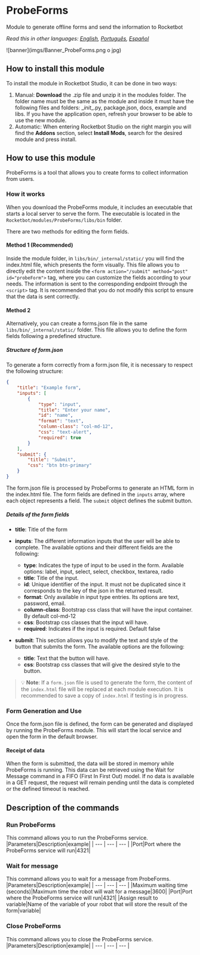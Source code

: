 # ProbeForms
  
Module to generate offline forms and send the information to Rocketbot  

*Read this in other languages: [English](Manual_ProbeForms.md), [Português](Manual_ProbeForms.pr.md), [Español](Manual_ProbeForms.es.md)*
  
![banner](imgs/Banner_ProbeForms.png o jpg)
## How to install this module
  
To install the module in Rocketbot Studio, it can be done in two ways:
1. Manual: __Download__ the .zip file and unzip it in the modules folder. The folder name must be the same as the module and inside it must have the following files and folders: \__init__.py, package.json, docs, example and libs. If you have the application open, refresh your browser to be able to use the new module.
2. Automatic: When entering Rocketbot Studio on the right margin you will find the **Addons** section, select **Install Mods**, search for the desired module and press install.  


## How to use this module

ProbeForms is a tool that allows you to create forms to collect information from users.

### How it works

When you download the ProbeForms module, it includes an executable that starts a local server to serve the form. The executable is located in the `Rocketbot/modules/ProbeForms/libs/bin` folder.

There are two methods for editing the form fields.

#### Method 1 (Recommended)

Inside the module folder, in `libs/bin/_internal/static/` you will find the index.html file, which presents the form visually. This file allows you to directly edit the content inside the `<form action="/submit" method="post" id="probeForm">` tag, where you can customize the fields according to your needs. The information is sent to the corresponding endpoint through the `<script>` tag. It is recommended that you do not modify this script to ensure that the data is sent correctly.

#### Method 2

Alternatively, you can create a forms.json file in the same 
`libs/bin/_internal/static/` folder. This file allows you to define the form fields following a predefined structure.

##### Structure of form.json

To generate a form correctly from a form.json file, it is necessary to respect the following structure:

```json
{
    "title": "Example form",
    "inputs": [
        {
            "type": "input",
            "title": "Enter your name",
            "id": "name",
            "format": "text",
            "column-class": "col-md-12",
            "css": "text-alert",
            "required": true
        }
    ],
    "submit": {
        "title": "Submit",
        "css": "btn btn-primary"
    }
}
```

The form.json file is processed by ProbeForms to generate an HTML form in the index.html file. The form fields are defined in the `inputs` array, where each object represents a field. The `submit` object defines the submit button.

##### Details of the form fields

- **title**: Title of the form

- **inputs**: The different information inputs 
that the user will be able to complete. The available options and their different fields are the following:
  - **type**: Indicates the type of input to be used in the form. Available options: label, input, select, select, checkbox, textarea, radio
  - **title**: Title of the input.
  - **id**: Unique identifier of the input. It must not be duplicated since it corresponds to the key of the json in the returned result.
  - **format**: Only available in input type entries. Its options are text, password, email.
  - **column-class**: Bootstrap css class that will have the input container. By default col-md-12
  - **css**: Bootstrap css classes that the input will have.
  - **required**: Indicates if the input is required. Default false

- **submit**: This section allows you to modify the text and style of the button that submits the form. The available options are the following:
  - **title**: Text that the button will have.
  - **css**: Bootstrap css classes that will give the desired 
style to the button.

> 💡 **Note**: If a `form.json` file is used to generate the form, the content of the `index.html` file will be replaced at each module execution. It is recommended to save a copy of `index.html` if testing is in progress.

### Form Generation and Use

Once the form.json file is defined, the form can be generated and displayed by running the ProbeForms module. This will start the local service and open the form in the default browser.

#### Receipt of data

When the form is submitted, the data will be stored in memory while ProbeForms is running. This data can be retrieved using the Wait for Message command in a FIFO (First In First Out) model. If no data is available in a GET request, the request will remain pending until the data is completed or the defined timeout is reached.


## Description of the commands

### Run ProbeForms
  
This command allows you to run the ProbeForms service.
|Parameters|Description|example|
| --- | --- | --- |
|Port|Port where the ProbeForms service will run|4321|

### Wait for message
  
This command allows you to wait for a message from ProbeForms.
|Parameters|Description|example|
| --- | --- | --- |
|Maximum waiting time (seconds)|Maximum time the robot will wait for a message|3600|
|Port|Port where the ProbeForms service will run|4321|
|Assign result to variable|Name of the variable of your robot that will store the result of the form|variable|

### Close ProbeForms
  
This command allows you to close the ProbeForms service.
|Parameters|Description|example|
| --- | --- | --- |
